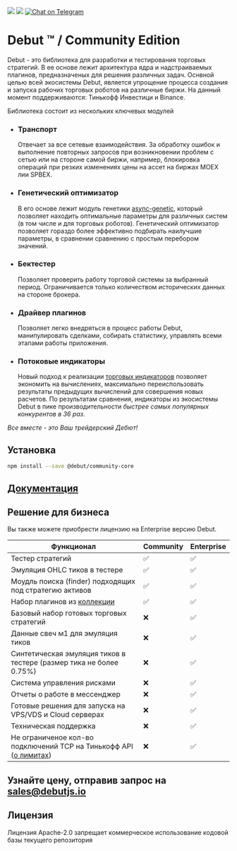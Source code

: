 ![](https://img.shields.io/npm/v/@debut/community-core)
![](https://img.shields.io/github/license/debut-js/Core)
[![Chat on Telegram](https://img.shields.io/badge/Chat%20on-Telegram-brightgreen.svg)](https://t.me/joinchat/Acu2sbLIy_c0OWIy)

</p>

# Debut ™ / Community Edition
Debut - это библиотека для разработки и тестирования торговых стратегий. В ее основе лежит архитектура ядра и надстраиваемых плагинов, предназначеных для решения различных задач. Оснвной целью всей экосистемы Debut, является упрощение процесса создания и запуска рабочих торговых роботов на различные биржи. На данный момент поддерживаются: Тинькофф Инвестици и Binance.

Библиотека состоит из нескольких ключевых модулей

- ### Транспорт
  Отвечает за все сетевые взаимодействия. За обработку ошибок и выполнение повторных запросов при возникновении проблем с сетью или на стороне самой биржи, например, блокировка операций при резких изменениях цены на ассет на биржах MOEX лии SPBEX.

- ### Генетический оптимизатор
  В его основе лежит модуль генетики [async-genetic](https://www.npmjs.com/package/async-genetic), который позволяет находить оптимальные параметры для различных систем (в том числе и для торговых роботов). Генетический оптимизатор позволяет гораздо более эффективно подбирать наилучшие параметры, в сравнении сравнению с простым перебором значений.

- ### Бектестер
  Позволяет проверить работу торговой системы за выбранный период. Ограничивается только количеством исторических данных на стороне брокера.

- ### Драйвер плагинов
  Позволяет легко внедряться в процесс работы Debut, манипулировать сделками, собирать статистику, управлять всеми этапами работы приложения.

- ### Потоковые индикаторы
  Новый подход к реализации [торговых индикаторов](https://github.com/debut-js/indicators) позволяет экономить на вычислениях, максимально переиспользовать результаты предыдущих вычислений для совершения новых расчетов. По результатам сравнения, индикаторы из экосистемы Debut в пике производительности *быстрее самых популярных конкурентов в 36 раз*.

*Все вместе - это Ваш трейдерский Дебют!*

## Установка

```bash
npm install --save @debut/community-core
```

## [Документация](docs/)

## Решение для бизнеса

Вы также можете приобрести лицензию на Enterprise версию Debut.

|         Функционал                  |            Community                |                              Enterprise                             |
| ----------------------------------- | ----------------------------------- | ------------------------------------------------------------------- |
| Тестер стратегий | ✅ | ✅ |
| Эмуляция OHLC тиков в тестере | ✅ | ✅ |
| Моудль поиска (finder) подходящих под стратегию активов | ✅ | ✅ |
| Набор плагинов из [коллекции](https://github.com/debut-js/Plugins) | ✅ | ✅ |
| Базовый набор готовых торговых стратегий | ❌ | ✅ |
| Данные свеч м1 для эмуляция тиков | ❌ | ✅ |
| Синтетическая эмуляция тиков в тестере (размер тика не более 0.75%) | ❌ | ✅ |
| Система управления рисками | ❌ | ✅ |
| Отчеты о работе в мессенджер | ❌ | ✅ |
| Готовые решения для запуска на VPS/VDS и Cloud серверах | ❌ | ✅ |
| Техническая поддержка | ❌ | ✅ |
| Не ограниченое кол-во подключений TCP на Тинькофф API ([о лимитах](https://tinkoffcreditsystems.github.io/invest-openapi/marketdata/)) | ❌ | ✅ |

## Узнайте цену, отправив запрос на [sales@debutjs.io](mailto:sales@debutjs.io)

## Лицензия
Лицензия Apache-2.0 запрещает коммерческое использование кодовой базы текущего репозитория
